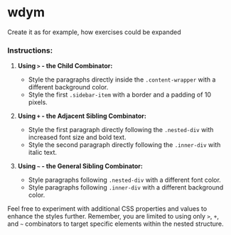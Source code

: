 # wdym
Create it as for example, how exercises could be expanded 



### Instructions:

1. **Using `>` - the Child Combinator:**
   - Style the paragraphs directly inside the `.content-wrapper` with a different background color.
   - Style the first `.sidebar-item` with a border and a padding of 10 pixels.

2. **Using `+` - the Adjacent Sibling Combinator:**
   - Style the first paragraph directly following the `.nested-div` with increased font size and bold text.
   - Style the second paragraph directly following the `.inner-div` with italic text.

3. **Using `~` - the General Sibling Combinator:**
   - Style paragraphs following `.nested-div` with a different font color.
   - Style paragraphs following `.inner-div` with a different background color.

Feel free to experiment with additional CSS properties and values to enhance the styles further. Remember, you are limited to using only `>`, `+`, and `~` combinators to target specific elements within the nested structure.
